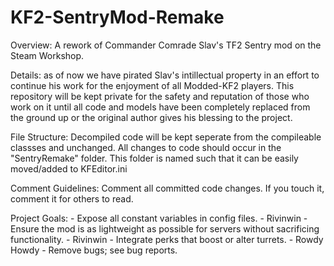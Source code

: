 # KF2-SentryMod-Remake
Overview: A rework of  Commander Comrade Slav's TF2 Sentry mod on the Steam Workshop.

Details: as of now we have pirated Slav's intillectual property in an effort to continue his work for the enjoyment of all Modded-KF2 players. This repository will be kept private for the safety and reputation of those who work on it until all code and models have been completely replaced from the ground up or the original author gives his blessing to the project.

File Structure: Decompiled code will be kept seperate from the compileable classses and unchanged. All changes to code should occur in the "SentryRemake" folder. This folder is named such that it can be easily moved/added to KFEditor.ini

Comment Guidelines: Comment all committed code changes. If you touch it, comment it for others to read.

Project Goals:
	- Expose all constant variables in config files. - Rivinwin
	- Ensure the mod is as lightweight as possible for servers without sacrificing functionality. - Rivinwin
	- Integrate perks that boost or alter turrets. - Rowdy Howdy
	- Remove bugs; see bug reports.